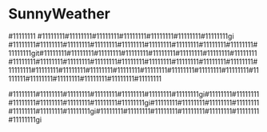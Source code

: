# SunnyWeather
#11111111
#11111111#11111111#11111111#11111111#11111111#11111111#11111111gi
#11111111#11111111#11111111#11111111#11111111#11111111#11111111#11111111#11111111#11111111git#11111111#11111111#11111111#11111111#11111111#11111111#11111111#11111111#11111111#11111111#11111111#11111111#11111111#11111111#11111111#11111111#11111111#11111111#11111111#11111111#11111111#11111111#11111111#11111111#11111111#11111111#11111111#11111111#11111111#11111111#11111111#11111111

#11111111#11111111#11111111#11111111#11111111#11111111#11111111gi#11111111#11111111#11111111#11111111#11111111#11111111#11111111gi#11111111#11111111#11111111#11111111#11111111#11111111#11111111gi#11111111#11111111#11111111#11111111#11111111#11111111#11111111gi